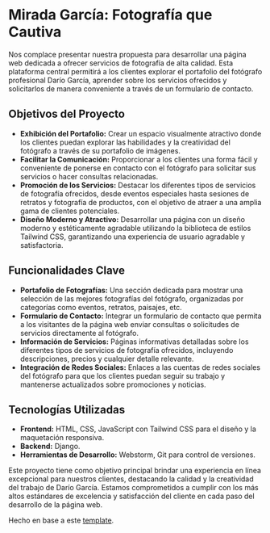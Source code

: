 # Mirada García: Fotografía que Cautiva

Nos complace presentar nuestra propuesta para desarrollar una página web dedicada a ofrecer servicios de fotografía de alta calidad. Esta plataforma central permitirá a los clientes explorar el portafolio del fotógrafo profesional Darío García, aprender sobre los servicios ofrecidos y solicitarlos de manera conveniente a través de un formulario de contacto.

## Objetivos del Proyecto

- **Exhibición del Portafolio:** Crear un espacio visualmente atractivo donde los clientes puedan explorar las habilidades y la creatividad del fotógrafo a través de su portafolio de imágenes.
- **Facilitar la Comunicación:** Proporcionar a los clientes una forma fácil y conveniente de ponerse en contacto con el fotógrafo para solicitar sus servicios o hacer consultas relacionadas.
- **Promoción de los Servicios:** Destacar los diferentes tipos de servicios de fotografía ofrecidos, desde eventos especiales hasta sesiones de retratos y fotografía de productos, con el objetivo de atraer a una amplia gama de clientes potenciales.
- **Diseño Moderno y Atractivo:** Desarrollar una página con un diseño moderno y estéticamente agradable utilizando la biblioteca de estilos Tailwind CSS, garantizando una experiencia de usuario agradable y satisfactoria.

## Funcionalidades Clave

- **Portafolio de Fotografías:** Una sección dedicada para mostrar una selección de las mejores fotografías del fotógrafo, organizadas por categorías como eventos, retratos, paisajes, etc.
- **Formulario de Contacto:** Integrar un formulario de contacto que permita a los visitantes de la página web enviar consultas o solicitudes de servicios directamente al fotógrafo.
- **Información de Servicios:** Páginas informativas detalladas sobre los diferentes tipos de servicios de fotografía ofrecidos, incluyendo descripciones, precios y cualquier detalle relevante.
- **Integración de Redes Sociales:** Enlaces a las cuentas de redes sociales del fotógrafo para que los clientes puedan seguir su trabajo y mantenerse actualizados sobre promociones y noticias.

## Tecnologías Utilizadas

- **Frontend:** HTML, CSS, JavaScript con Tailwind CSS para el diseño y la maquetación responsiva.
- **Backend:** Django.
- **Herramientas de Desarrollo:** Webstorm, Git para control de versiones.

Este proyecto tiene como objetivo principal brindar una experiencia en línea excepcional para nuestros clientes, destacando la calidad y la creatividad del trabajo de Darío García. Estamos comprometidos a cumplir con los más altos estándares de excelencia y satisfacción del cliente en cada paso del desarrollo de la página web.

Hecho en base a este [template](https://github.com/abrahamebij/tailwind-boilerplate).
